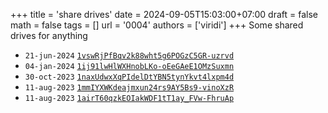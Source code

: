+++
title = 'share drives'
date = 2024-09-05T15:03:00+07:00
draft = false
math = false
tags = []
url = '0004'
authors = ['viridi']
+++
Some shared drives for anything<!--more-->

+ `21-jun-2024` [`1vswRjPfBqv2k88wht5g6POGzC5GR-uzrvd`](https://drive.google.com/file/d/1vswRjPfBqv2k88wht5g6POGzC5GR-uzrvd)
+ `04-jan-2024` [`1ij91lwHlWXHnobLKo-oEeGAeE1OMzSuxmn`](https://drive.google.com/drive/u/0/folders/1ij91lwHlWXHnobLKo-oEeGAeE1OMzSuxmn)
+ `30-oct-2023` [`1naxUdwxXqPIdelDtYBN5tynYkvt4lxpm4d`](https://drive.google.com/drive/folders/1naxUdwxXqPIdelDtYBN5tynYkvt4lxpm4d)
+ `11-aug-2023` [`1mmIYXWKdeajmxun24rs9AY5Bs9-vinoXzR`](https://drive.google.com/drive/folders/1mmIYXWKdeajmxun24rs9AY5Bs9-vinoXzR)
+ `11-aug-2023` [`1airT60qzkEOIakWDF1tT1ay_FVw-FhruAp`](https://drive.google.com/drive/folders/1airT60qzkEOIakWDF1tT1ay_FVw-FhruAp)
